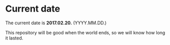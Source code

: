 # Current date

The current date is **2017.02.20.** (YYYY.MM.DD.)

This repository will be good when the world ends, so we will know how long it lasted.